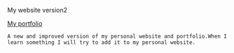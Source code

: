 

My website version2


[My portfolio](https://lutfulh.github.io/)
		
	A new and improved version of my personal website and portfolio.When I learn something I will try to add it to my personal website.


